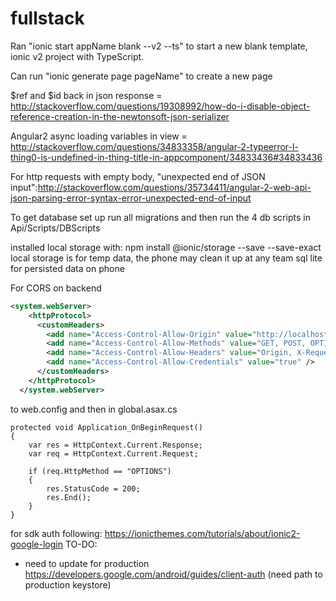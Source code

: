 # fullstack

Ran "ionic start appName blank --v2 --ts" to start a new blank template, ionic v2 project with TypeScript.

Can run "ionic generate page pageName" to create a new page

$ref and $id back in json response = http://stackoverflow.com/questions/19308992/how-do-i-disable-object-reference-creation-in-the-newtonsoft-json-serializer

Angular2 async loading variables in view = http://stackoverflow.com/questions/34833358/angular-2-typeerror-l-thing0-is-undefined-in-thing-title-in-appcomponent/34833436#34833436

For http requests with empty body, "unexpected end of JSON input":http://stackoverflow.com/questions/35734411/angular-2-web-api-json-parsing-error-syntax-error-unexpected-end-of-input

To get database set up run all migrations and then run the 4 db scripts in Api/Scripts/DBScripts


installed local storage with: npm install @ionic/storage --save --save-exact
local storage is for temp data, the phone may clean it up at any team
sql lite for persisted data on phone



For CORS on backend
```xml
<system.webServer>
    <httpProtocol>
      <customHeaders>
        <add name="Access-Control-Allow-Origin" value="http://localhost:8100" />
        <add name="Access-Control-Allow-Methods" value="GET, POST, OPTIONS, PUT, DELETE" />
        <add name="Access-Control-Allow-Headers" value="Origin, X-Requested-With, Content-Type, Accept, Authorization" />
        <add name="Access-Control-Allow-Credentials" value="true" />
      </customHeaders>
    </httpProtocol>
  </system.webServer>
```
to web.config
and then in global.asax.cs

    protected void Application_OnBeginRequest()
    {
        var res = HttpContext.Current.Response;
        var req = HttpContext.Current.Request;

        if (req.HttpMethod == "OPTIONS")
        {
            res.StatusCode = 200;
            res.End();
        }
    }

for sdk auth following:
	https://ionicthemes.com/tutorials/about/ionic2-google-login
TO-DO:
- need to update for production https://developers.google.com/android/guides/client-auth (need path to production keystore)